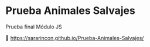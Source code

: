 # Prueba Animales Salvajes

Prueba final Módulo JS 

📍 https://sararincon.github.io/Prueba-Animales-Salvajes/
